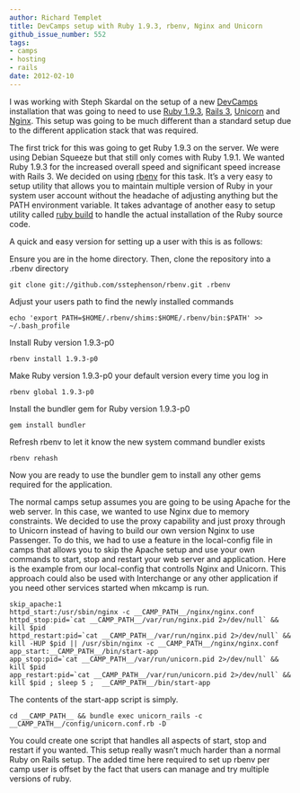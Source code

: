 ```yaml
---
author: Richard Templet
title: DevCamps setup with Ruby 1.9.3, rbenv, Nginx and Unicorn
github_issue_number: 552
tags:
- camps
- hosting
- rails
date: 2012-02-10
---
```


I was working with Steph Skardal on the setup of a new [DevCamps](http://www.devcamps.org/) installation that was going to need to use [Ruby 1.9.3](http://www.ruby-lang.org/en/), [Rails 3](http://rubyonrails.org/), [Unicorn](http://unicorn.bogomips.org/) and [Nginx](http://wiki.nginx.org/Main). This setup was going to be much different than a standard setup due to the different application stack that was required.

The first trick for this was going to get Ruby 1.9.3 on the server. We were using Debian Squeeze but that still only comes with Ruby 1.9.1. We wanted Ruby 1.9.3 for the increased overall speed and significant speed increase with Rails 3. We decided on using [rbenv](https://github.com/sstephenson/rbenv) for this task. It’s a very easy to setup utility that allows you to maintain multiple version of Ruby in your system user account without the headache of adjusting anything but the PATH environment variable. It takes advantage of another easy to setup utility called [ruby build](https://github.com/sstephenson/ruby-build) to handle the actual installation of the Ruby source code.

A quick and easy version for setting up a user with this is as follows:

Ensure you are in the home directory. Then, clone the repository into a .rbenv directory

```nohighlight
git clone git://github.com/sstephenson/rbenv.git .rbenv
```
Adjust your users path to find the newly installed commands

```nohighlight
echo 'export PATH=$HOME/.rbenv/shims:$HOME/.rbenv/bin:$PATH' >> ~/.bash_profile
```
Install Ruby version 1.9.3-p0

```nohighlight
rbenv install 1.9.3-p0
```
Make Ruby version 1.9.3-p0 your default version every time you log in

```nohighlight
rbenv global 1.9.3-p0
```
Install the bundler gem for Ruby version 1.9.3-p0

```nohighlight
gem install bundler
```
Refresh rbenv to let it know the new system command bundler exists

```nohighlight
rbenv rehash
```

Now you are ready to use the bundler gem to install any other gems required for the application.

The normal camps setup assumes you are going to be using Apache for the web server. In this case, we wanted to use Nginx due to memory constraints. We decided to use the proxy capability and just proxy through to Unicorn instead of having to build our own version Nginx to use Passenger. To do this, we had to use a feature in the local-config file in camps that allows you to skip the Apache setup and use your own commands to start, stop and restart your web server and application.  Here is the example from our local-config that controlls Nginx and Unicorn. This approach could also be used with Interchange or any other application if you need other services started when mkcamp is run.

```nohighlight
skip_apache:1
httpd_start:/usr/sbin/nginx -c __CAMP_PATH__/nginx/nginx.conf
httpd_stop:pid=`cat __CAMP_PATH__/var/run/nginx.pid 2>/dev/null` && kill $pid
httpd_restart:pid=`cat __CAMP_PATH__/var/run/nginx.pid 2>/dev/null` && kill -HUP $pid || /usr/sbin/nginx -c __CAMP_PATH__/nginx/nginx.conf
app_start:__CAMP_PATH__/bin/start-app
app_stop:pid=`cat __CAMP_PATH__/var/run/unicorn.pid 2>/dev/null` && kill $pid
app_restart:pid=`cat __CAMP_PATH__/var/run/unicorn.pid 2>/dev/null` && kill $pid ; sleep 5 ;  __CAMP_PATH__/bin/start-app
```
The contents of the start-app script is simply.

```nohighlight
cd __CAMP_PATH__ && bundle exec unicorn_rails -c __CAMP_PATH__/config/unicorn.conf.rb -D
```

You could create one script that handles all aspects of start, stop and restart if you wanted. This setup really wasn’t much harder than a normal Ruby on Rails setup. The added time here required to set up rbenv per camp user is offset by the fact that users can manage and try multiple versions of ruby.
